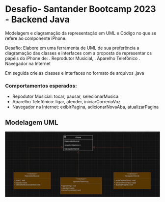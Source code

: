 #  Desafio- Santander Bootcamp 2023 - Backend Java

Modelagem e diagramação da representação em UML e Código no que se refere ao componente iPhone.

Desafio: Elabore em uma ferramenta de UML de sua preferência a diagramação das classes e interfaces com a proposta de representar os papéis do iPhone de: 
. Reprodutor Musicial, 
. Aparelho Telefônico 
. Navegador na Internet



Em seguida crie as classes e interfaces no formato de arquivos .java

### Comportamentos esperados:
- Repodutor Musicial: tocar, pausar, selecionarMusica
- Aparelho Telefônico: ligar, atender, iniciarCorrerioVoz
- Navegador na Internet: exibirPagina, adicionarNovaAba, atualizarPagina

## Modelagem UML
 ![img.png](img.png)

